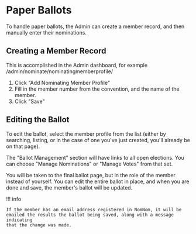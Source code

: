 # Paper Ballots

To handle paper ballots, the Admin can create a member record, and then manually enter their nominations.

## Creating a Member Record

This is accomplished in the Admin dashboard, for example /admin/nominate/nominatingmemberprofile/

1. Click "Add Nominating Member Profile"
2. Fill in the member number from the convention, and the name of the member.
3. Click "Save"

## Editing the Ballot

To edit the ballot, select the member profile from the list (either by searching, listing, or in the case of one you've just created, you'll already be on that page).

The "Ballot Management" section will have links to all open elections. You can choose "Manage Nominations" or "Manage Votes" from that set.

You will be taken to the final ballot page, but in the role of the member
instead of yourself. You can edit the entire ballot in place, and when you are
done and save, the member's ballot will be updated.

!!! info

    If the member has an email address registered in NomNom, it will be
    emailed the results the ballot being saved, along with a message indicating
    that the change was made.
